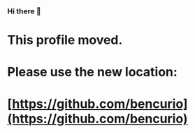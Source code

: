### Hi there 👋

# This profile moved.
# Please use the new location:

# [https://github.com/bencurio](https://github.com/bencurio)
